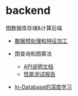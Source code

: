 # backend
图数据库存储&amp;计算后端


- [数据预处理和特征加工](./data_preprocess/README.md)


- 图查询和图算法

  - [API说明文档](./graph_algorithms/doc/api-reference.md)
  - [性能测试报告](./graph_algorithms/doc/performance_benchmark.md)


- [In-Database的深度学习](./dl/README.md)
